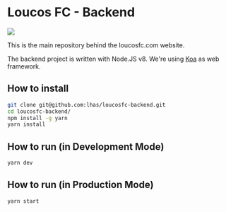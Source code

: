 # Loucos FC - Backend

![](http://loucosfc.com/assets/logo-846f77c8d6ca20d7d2f6b6eb698c2aa6.png)

This is the main repository behind the loucosfc.com website.

The backend project is written with Node.JS v8. We're using [Koa](http://koajs.com/) as web framework.

## How to install

```bash
git clone git@github.com:lhas/loucosfc-backend.git
cd loucosfc-backend/
npm install -g yarn
yarn install
```

## How to run (in Development Mode)

```bash
yarn dev
```

## How to run (in Production Mode)

```bash
yarn start
```
